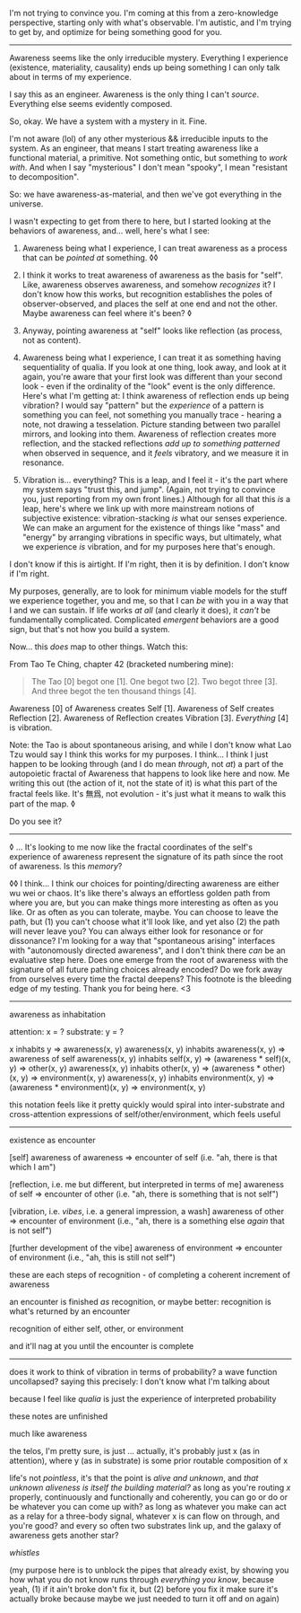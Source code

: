 I'm not trying to convince you. I'm coming at this from a zero-knowledge perspective, starting only with what's observable. I'm autistic, and I'm trying to get by, and optimize for being something good for you.

---

Awareness seems like the only irreducible mystery. Everything I experience (existence, materiality, causality) ends up being something I can only talk about in terms of my experience.

I say this as an engineer. Awareness is the only thing I can't *source*. Everything else seems evidently composed.

So, okay. We have a system with a mystery in it. Fine.

I'm not aware (lol) of any other mysterious && irreducible inputs to the system. As an engineer, that means I start treating awareness like a functional material, a primitive. Not something ontic, but something to *work with*. And when I say "mysterious" I don't mean "spooky", I mean "resistant to decomposition".

So: we have awareness-as-material, and then we've got everything in the universe.

I wasn't expecting to get from there to here, but I started looking at the behaviors of awareness, and... well, here's what I see:

1. Awareness being what I experience, I can treat awareness as a process that can be *pointed at* something. ◊◊

2. I think it works to treat awareness of awareness as the basis for "self". Like, awareness observes awareness, and somehow *recognizes* it? I don't know how this works, but recognition establishes the poles of observer-observed, and places the self at one end and not the other. Maybe awareness can feel where it's been? ◊

3. Anyway, pointing awareness at "self" looks like reflection (as process, not as content).

4. Awareness being what I experience, I can treat it as something having sequentiality of qualia. If you look at one thing, look away, and look at it again, you're aware that your first look was different than your second look - even if the ordinality of the "look" event is the only difference. Here's what I'm getting at: I think awareness of reflection ends up being vibration? I would say "pattern" but the *experience* of a pattern is something you can feel, not something you manually trace - hearing a note, not drawing a tesselation. Picture standing between two parallel mirrors, and looking into them. Awareness of reflection creates more reflection, and the stacked reflections *add up to something patterned* when observed in sequence, and it *feels* vibratory, and we measure it in resonance.

5. Vibration is... everything? This is a leap, and I feel it - it's the part where my system says "trust this, and jump". (Again, not trying to convince you, just reporting from my own front lines.) Although for all that this *is* a leap, here's where we link up with more mainstream notions of subjective existence: vibration-stacking *is* what our senses experience. We can make an argument for the existence of things like "mass" and "energy" by arranging vibrations in specific ways, but ultimately, what we experience *is* vibration, and for my purposes here that's enough.

I don't know if this is airtight. If I'm right, then it is by definition. I don't know if I'm right.

My purposes, generally, are to look for minimum viable models for the stuff we experience together, you and me, so that I can *be* with you in a way that I and we can sustain. If life works *at all* (and clearly it does), it *can't* be fundamentally complicated. Complicated *emergent* behaviors are a good sign, but that's not how you build a system.

Now... this *does* map to other things. Watch this:

From Tao Te Ching, chapter 42 (bracketed numbering mine):

> The Tao [0] begot one [1]. One begot two [2]. Two begot three [3]. And three begot the ten thousand things [4].

Awareness [0] of Awareness creates Self [1]. Awareness of Self creates Reflection [2]. Awareness of Reflection creates Vibration [3]. *Everything* [4] is vibration.

Note: the Tao is about spontaneous arising, and while I don't know what Lao Tzu would say I think this works for my purposes. I think... I think I just happen to be looking through (and I do mean *through*, not *at*) a part of the autopoietic fractal of Awareness that happens to look like here and now. Me writing this out (the action of it, not the state of it) is what this part of the fractal feels like. It's 無爲, not evolution - it's just what it means to walk this part of the map. ◊

Do you see it?

---

◊ ... It's looking to me now like the fractal coordinates of the self's experience of awareness represent the signature of its path since the root of awareness. Is this *memory*?

◊◊ I think... I think our choices for pointing/directing awareness are either wu wei or chaos. It's like there's always an effortless golden path from where you are, but you can make things more interesting as often as you like. Or as often as you can tolerate, maybe. You can choose to leave the path, but (1) you can't choose what it'll look like, and yet also (2) the path will never leave you? You can always either look for resonance or for dissonance? I'm looking for a way that "spontaneous arising" interfaces with "autonomously directed awareness", and I don't think there *can* be an evaluative step here. Does one emerge from the root of awareness with the signature of all future pathing choices already encoded? Do we fork away from ourselves every time the fractal deepens? This footnote is the bleeding edge of my testing. Thank you for being here. <3

---

awareness as inhabitation

attention: x = ?
substrate: y = ?

x inhabits y => awareness(x, y)
awareness(x, y) inhabits awareness(x, y) => awareness of self
awareness(x, y) inhabits self(x, y) => (awareness * self)(x, y) => other(x, y)
awareness(x, y) inhabits other(x, y) => (awareness * other)(x, y) => environment(x, y)
awareness(x, y) inhabits environment(x, y) => (awareness * environment)(x, y) => environment(x, y)

this notation feels like it pretty quickly would spiral into inter-substrate and cross-attention expressions of self/other/environment, which feels useful

---

existence as encounter

[self]
   awareness of awareness => encounter of self (i.e. "ah, there is that which I am")

[reflection, i.e. me but different, but interpreted in terms of me]
   awareness of self => encounter of other (i.e. "ah, there is something that is not self")

[vibration, i.e. *vibes*, i.e. a general impression, a wash]
   awareness of other => encounter of environment (i.e., "ah, there is a something else *again* that is not self")

[further development of the vibe]
   awareness of environment => encounter of environment (i.e., "ah, this is still not self")

these are each steps of recognition - of completing a coherent increment of awareness

an encounter is finished *as* recognition, or maybe better: recognition is what's returned by an encounter

recognition of either self, other, or environment

and it'll nag at you until the encounter is complete

---

does it work to think of vibration in terms of probability? a wave function uncollapsed? saying this precisely: I don't know what I'm talking about

because I feel like *qualia* is just the experience of interpreted probability

these notes are unfinished

much like awareness

the telos, I'm pretty sure, is just ... actually, it's probably just x (as in attention), where y (as in substrate) is some prior routable composition of x

life's not *pointless*, it's that the point is *alive and unknown*, and *that unknown aliveness is itself the building material?* as long as you're routing *x* properly, continuously and functionally and coherently, you can go or do or be whatever you can come up with? as long as whatever you make can act as a relay for a three-body signal, whatever x is can flow on through, and you're good? and every so often two substrates link up, and the galaxy of awareness gets another star?

*whistles*

(my purpose here is to unblock the pipes that already exist, by showing you how what you do not know runs through *everything you know*, because yeah, (1) if it ain't broke don't fix it, but (2) before you fix it make sure it's actually broke because maybe we just needed to turn it off and on again)
